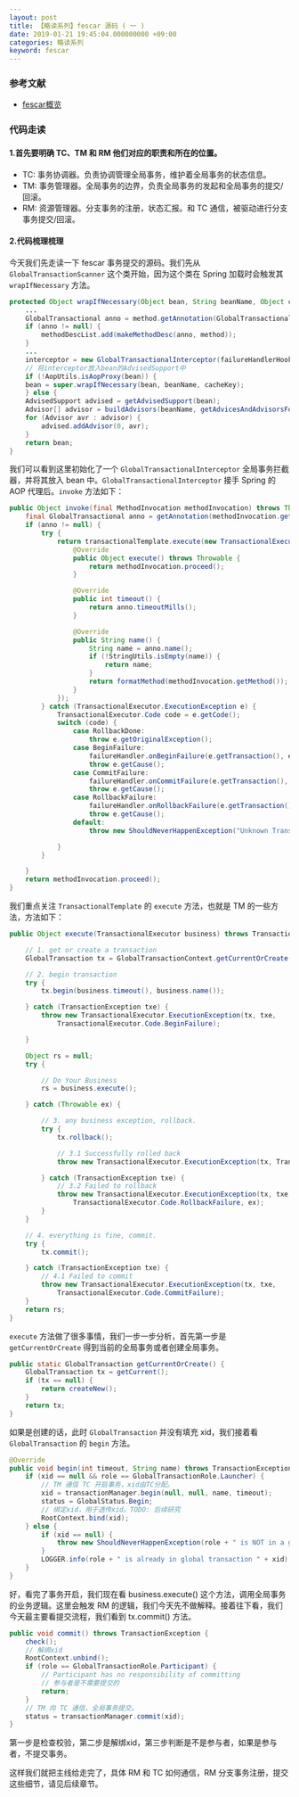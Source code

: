 ```yaml
---
layout: post
title: 【略读系列】fescar 源码 ( 一 )
date: 2019-01-21 19:45:04.000000000 +09:00
categories: 略读系列
keyword: fescar
---
```


### 参考文献

- [fescar概览](https://github.com/alibaba/fescar/wiki/%E6%A6%82%E8%A7%88)

### 代码走读
#### 1.首先要明确 TC、TM 和 RM 他们对应的职责和所在的位置。
  - TC: 事务协调器。负责协调管理全局事务，维护着全局事务的状态信息。
  - TM: 事务管理器。全局事务的边界，负责全局事务的发起和全局事务的提交/回滚。
  - RM: 资源管理器。分支事务的注册，状态汇报。和 TC 通信，被驱动进行分支事务提交/回滚。


#### 2.代码梳理梳理
今天我们先走读一下 fescar 事务提交的源码。我们先从 `GlobalTransactionScanner` 这个类开始，因为这个类在 Spring 加载时会触发其 `wrapIfNecessary` 方法。
```java
protected Object wrapIfNecessary(Object bean, String beanName, Object cacheKey) {
    ...
    GlobalTransactional anno = method.getAnnotation(GlobalTransactional.class);
    if (anno != null) {
        methodDescList.add(makeMethodDesc(anno, method));
    }
    ...
    interceptor = new GlobalTransactionalInterceptor(failureHandlerHook);
    // 将interceptor放入bean的AdvisedSupport中
    if (!AopUtils.isAopProxy(bean)) {
    bean = super.wrapIfNecessary(bean, beanName, cacheKey);
    } else {
    AdvisedSupport advised = getAdvisedSupport(bean);
    Advisor[] advisor = buildAdvisors(beanName, getAdvicesAndAdvisorsForBean(null, null, null));
    for (Advisor avr : advisor) {
        advised.addAdvisor(0, avr);
    }
    return bean;
}
```

我们可以看到这里初始化了一个 `GlobalTransactionalInterceptor` 全局事务拦截器，并将其放入 bean 中。`GlobalTransactionalInterceptor` 接手 Spring 的 AOP 代理后。`invoke` 方法如下：

```java
public Object invoke(final MethodInvocation methodInvocation) throws Throwable {
    final GlobalTransactional anno = getAnnotation(methodInvocation.getMethod());
    if (anno != null) {
        try {
            return transactionalTemplate.execute(new TransactionalExecutor() {
                @Override
                public Object execute() throws Throwable {
                    return methodInvocation.proceed();
                }

                @Override
                public int timeout() {
                    return anno.timeoutMills();
                }

                @Override
                public String name() {
                    String name = anno.name();
                    if (!StringUtils.isEmpty(name)) {
                        return name;
                    }
                    return formatMethod(methodInvocation.getMethod());
                }
            });
        } catch (TransactionalExecutor.ExecutionException e) {
            TransactionalExecutor.Code code = e.getCode();
            switch (code) {
                case RollbackDone:
                    throw e.getOriginalException();
                case BeginFailure:
                    failureHandler.onBeginFailure(e.getTransaction(), e.getCause());
                    throw e.getCause();
                case CommitFailure:
                    failureHandler.onCommitFailure(e.getTransaction(), e.getCause());
                    throw e.getCause();
                case RollbackFailure:
                    failureHandler.onRollbackFailure(e.getTransaction(), e.getCause());
                    throw e.getCause();
                default:
                    throw new ShouldNeverHappenException("Unknown TransactionalExecutor.Code: " + code);

            }
        }

    }
    return methodInvocation.proceed();
}
```

我们重点关注 `TransactionalTemplate` 的 `execute` 方法，也就是 TM 的一些方法，方法如下：

```java
public Object execute(TransactionalExecutor business) throws TransactionalExecutor.ExecutionException {

    // 1. get or create a transaction
    GlobalTransaction tx = GlobalTransactionContext.getCurrentOrCreate();

    // 2. begin transaction
    try {
        tx.begin(business.timeout(), business.name());

    } catch (TransactionException txe) {
        throw new TransactionalExecutor.ExecutionException(tx, txe,
            TransactionalExecutor.Code.BeginFailure);

    }

    Object rs = null;
    try {

        // Do Your Business
        rs = business.execute();

    } catch (Throwable ex) {

        // 3. any business exception, rollback.
        try {
            tx.rollback();

            // 3.1 Successfully rolled back
            throw new TransactionalExecutor.ExecutionException(tx, TransactionalExecutor.Code.RollbackDone, ex);

        } catch (TransactionException txe) {
            // 3.2 Failed to rollback
            throw new TransactionalExecutor.ExecutionException(tx, txe,
                TransactionalExecutor.Code.RollbackFailure, ex);
        }
    }

    // 4. everything is fine, commit.
    try {
        tx.commit();

    } catch (TransactionException txe) {
        // 4.1 Failed to commit
        throw new TransactionalExecutor.ExecutionException(tx, txe,
            TransactionalExecutor.Code.CommitFailure);
    }
    return rs;
}
```

`execute` 方法做了很多事情，我们一步一步分析，首先第一步是 `getCurrentOrCreate` 得到当前的全局事务或者创建全局事务。

```java
public static GlobalTransaction getCurrentOrCreate() {
    GlobalTransaction tx = getCurrent();
    if (tx == null) {
        return createNew();
    }
    return tx;
}
```

如果是创建的话，此时 `GlobalTransaction` 并没有填充 xid，我们接着看 `GlobalTransaction` 的 `begin` 方法。

```java
@Override
public void begin(int timeout, String name) throws TransactionException {
    if (xid == null && role == GlobalTransactionRole.Launcher) {
        // TM 通信 TC 开启事务，xid由TC分配。
        xid = transactionManager.begin(null, null, name, timeout);
        status = GlobalStatus.Begin;
        // 绑定xid，用于透传xid。TODO: 后续研究
        RootContext.bind(xid);
    } else {
        if (xid == null) {
            throw new ShouldNeverHappenException(role + " is NOT in a global transaction context.");
        }
        LOGGER.info(role + " is already in global transaction " + xid);
    }
}
```

好，看完了事务开启，我们现在看 business.execute() 这个方法，调用全局事务的业务逻辑。这里会触发 RM 的逻辑，我们今天先不做解释。接着往下看，我们今天最主要看提交流程，我们看到 tx.commit() 方法。

```java
public void commit() throws TransactionException {
    check();
    // 解绑xid
    RootContext.unbind();
    if (role == GlobalTransactionRole.Participant) {
        // Participant has no responsibility of committing
        // 参与者是不需要提交的
        return;
    }
    // TM 向 TC 通信，全局事务提交。
    status = transactionManager.commit(xid);
}
```

第一步是检查校验，第二步是解绑xid，第三步判断是不是参与者，如果是参与者，不提交事务。

这样我们就把主线给走完了，具体 RM 和 TC 如何通信，RM 分支事务注册，提交这些细节，请见后续章节。

